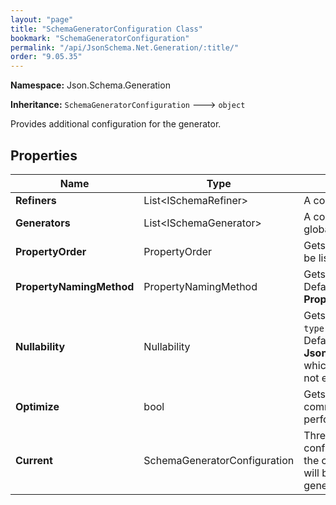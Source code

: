 ```yaml
---
layout: "page"
title: "SchemaGeneratorConfiguration Class"
bookmark: "SchemaGeneratorConfiguration"
permalink: "/api/JsonSchema.Net.Generation/:title/"
order: "9.05.35"
---
```

**Namespace:** Json.Schema.Generation

**Inheritance:**
`SchemaGeneratorConfiguration`
 🡒 
`object`

Provides additional configuration for the generator.

## Properties

| Name | Type | Summary |
|---|---|---|
| **Refiners** | List\<ISchemaRefiner\> | A collection of refiners. |
| **Generators** | List\<ISchemaGenerator\> | A collection of generators in addition to the global set. |
| **PropertyOrder** | PropertyOrder | Gets or sets the order in which properties will be listed in the schema. |
| **PropertyNamingMethod** | PropertyNamingMethod | Gets or sets the property naming method.  Default is **PropertyNamingMethod.AsDeclared**. |
| **Nullability** | Nullability | Gets or sets whether to include `null` in the `type` keyword.<br>Default is **Json.Schema.Generation.Nullability.Disabled** which means that it will<br>not ever be included. |
| **Optimize** | bool | Gets or sets whether optimizations (moving common subschemas into `$defs`) will be performed.  Default is true. |
| **Current** | SchemaGeneratorConfiguration | Thread-static storage of the current configuration. Only to be used for reading<br>the configuration. Setting values on this object will be overwritten when starting<br>generation. |
